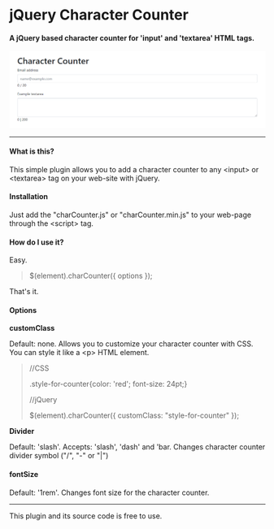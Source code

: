 <div>
   <h1>jQuery Character Counter</h1>
   <h4>A jQuery based character counter for 'input' and 'textarea' HTML tags.</h4>
   <img src="readme/example.gif" alt="example gif">
   <hr>
   <div>
     <h4>What is this?</h4>
      <p>This simple plugin allows you to add a character counter to any &lt;input&gt; or &lt;textarea&gt; tag on your web-site with jQuery.</p>
       <h4>Installation</h4>
       <p>Just add the "charCounter.js" or "charCounter.min.js" to your web-page through the &lt;script&gt; tag.</p>
       <h4>How do I use it?</h4>
        <p>Easy.</p>
        <blockquote>
            $(element).charCounter({ options });
        </blockquote>
        <p>That's it.</p>
              <h4>Options</h4>
        <p><b>customClass</b></p>
        <p>Default: none. Allows you to customize your character counter with CSS. You can style it like a &lt;p&gt; HTML element.</p>
       <blockquote>
            <p>
                //CSS
            </p>
            <p>.style-for-counter{color: 'red'; font-size: 24pt;}</p>
            <p>//jQuery</p>
            <p>$(element).charCounter({ customClass: "style-for-counter" });</p>
        </blockquote>
        <p><b>Divider</b></p>
        <p>Default: 'slash'. Accepts: 'slash', 'dash' and 'bar. Changes character counter divider symbol ("/", "-" or "|")</p>
        <h4>fontSize</h4>
        <p>Default: '1rem'. Changes font size for the character counter.</p>
        <hr>
        <p>This plugin and its source code is free to use.</p>
   </div>
</div>
